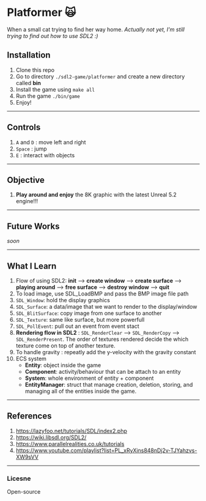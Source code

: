 # Platformer 🙀

When a small cat trying to find her way home. _Actually not yet, I'm still trying to find out how to use SDL2 :)_

## Installation

1. Clone this repo
2. Go to directory `./sdl2-game/platformer` and create a new directory called **bin**
3. Install the game using `make all`
4. Run the game `./bin/game`
5. Enjoy!

---

## Controls

1. `A` and `D` : move left and right
2. `Space` : jump
3. `E` : interact with objects

---

## Objective

1. **Play around and enjoy** the 8K graphic with the latest Unreal 5.2 engine!!!

---

## Future Works

_soon_

---

## What I Learn

1. Flow of using SDL2: **init** --> **create window** --> **create surface** --> **playing around** --> **free surface** --> **destroy window** --> **quit**
2. To load image, use SDL_LoadBMP and pass the BMP image file path
3. `SDL_Window`: hold the display graphics
4. `SDL_Surface`: a data/image that we want to render to the display/window
5. `SDL_BlitSurface`: copy image from one surface to another
6. `SDL_Texture`: same like surface, but more powerfull
7. `SDL_PollEvent`: pull out an event from event stact
8. **Rendering flow in SDL2** : `SDL_RenderClear` --> `SDL_RenderCopy` --> `SDL_RenderPresent`. The order of textures rendered decide the which texture come on top of another texture.
9. To handle gravity : repeatly add the y-velocity with the gravity constant
10. ECS system
    - **Entity**: object inside the game
    - **Component**: activity/behaviour that can be attach to an entity
    - **System**: whole environment of entity + component
    - **EntityManager**: struct that manage creation, deletion, storing, and managing all of the entities inside the game.

---

## References

1. https://lazyfoo.net/tutorials/SDL/index2.php
2. https://wiki.libsdl.org/SDL2/
3. https://www.parallelrealities.co.uk/tutorials
4. https://www.youtube.com/playlist?list=PL_xRyXins848nDj2v-TJYahzvs-XW9sVV

---

### Licesne

Open-source
